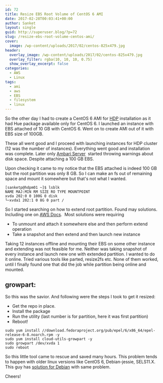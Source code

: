 ```yaml
---
id: 72
title: Resize EBS Root Volume of CentOS 6 AMI
date: 2017-02-28T00:03:41+00:00
author: Sanket
layout: single
guid: http://superuser.blog/?p=72
slug: /resize-ebs-root-volume-centos-ami/
cover:
  image: /wp-content/uploads/2017/02/centos-825x479.jpg 
header:
  overlay_image: /wp-content/uploads/2017/02/centos-825x479.jpg
  overlay_filter: rgba(10, 10, 10, 0.75)
  show_overlay_excerpt: false
categories:
  - AWS
  - Linux
tags:
  - ami
  - aws
  - EBS
  - filesystem
  - linux
---
```

So the other day I had to create a CentOS 6 AMI for [HDP](//hortonworks.com/products/data-center/hdp/) installation as it had Hue package available only for CentOS 6. I launched an instance with EBS attached of 10 GB with CentOS 6. Went on to create AMI out of it with EBS size of 100GB.

These all went good and I proceed with launching instances for HDP cluster (12 was the number of instances). Everything went good and installation was complete. Later only [Ambari Server](//ambari.apache.org)  started throwing warnings about disk space. Despite attaching a 100 GB EBS.

Upon checking it came to my notice that the EBS attached is indeed 100 GB but the root partition was only 8 GB. So I can make an fs out of remaining space and mount it somewhere but that's not what I wanted.

```shell
[sanketp@hdpm01 ~]$ lsblk
NAME MAJ:MIN RM SIZE RO TYPE MOUNTPOINT
xvda 202:0 0 100G 0 disk
└─xvda1 202:1 0 8G 0 part /
```

So I started searching on how to extend root partition. Found may solutions. Including one on [AWS Docs](//docs.aws.amazon.com/AWSEC2/latest/UserGuide/storage_expand_partition.html).  Most solutions were requiring

  * To unmount and attach it somewhere else and then perform extend operation
  * Take a snapshot and then extend and then launch new instance

Taking 12 instances offline and mounting their EBS on some other instance and extending was not feasible for me. Neither was taking snapshot of every instance and launch new one with extended partition. I wanted to do it online. Tried various tools like parted, resize2fs etc. None of them worked, until I finally found one that did the job while partition being online and mounted.

## growpart:

So this was the savior. And following were the steps I took to get it resized:

  * Get the repo in place.
  * Install the package
  * Run the utility (last number is for partition, here it was first partition)
  * Reboot!
  
```shell
sudo yum install //download.fedoraproject.org/pub/epel/6/x86_64/epel-release-6-8.noarch.rpm -y
sudo yum install cloud-utils-growpart -y
sudo growpart /dev/xvda 1
sudo reboot
```

So this little tool came to rescue and saved many hours. This problem tends to happen with older linux versions like CentOS 6, Debian-jessie, SELS11.X. This guy has [solution for Debian](//www.elastic.co/blog/autoresize-ebs-root-volume-on-aws-amis) with same problem.

Cheers!
